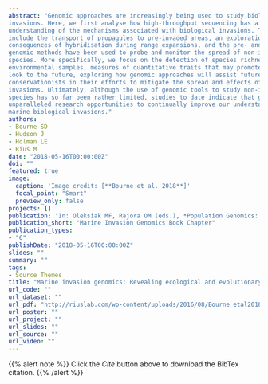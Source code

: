 ```yaml
---
abstract: "Genomic approaches are increasingly being used to study biological
invasions. Here, we first analyse how high-throughput sequencing has aided our
understanding of the mechanisms associated with biological invasions. These
include the transport of propagules to pre-invaded areas, an exploration of the
consequences of hybridisation during range expansions, and the pre- and postinvasion adaptation of colonising populations. We then explore how contemporary
genomic methods have been used to probe and monitor the spread of non-indigenous
species. More specifically, we focus on the detection of species richness from
environmental samples, measures of quantitative traits that may promote invasiveness, analysis of rapid adaptation, and the study of phenotypic plasticity. Finally, we
look to the future, exploring how genomic approaches will assist future biodiversity
conservationists in their efforts to mitigate the spread and effects of biological
invasions. Ultimately, although the use of genomic tools to study non-indigenous
species has so far been rather limited, studies to date indicate that genomic tools offer
unparalleled research opportunities to continually improve our understanding of
marine biological invasions."
authors:
- Bourne SD
- Hudson J
- Holman LE
- Rius M
date: "2018-05-16T00:00:00Z"
doi: ""
featured: true
image:
  caption: 'Image credit: [**Bourne et al. 2018**]'
  focal_point: "Smart"
  preview_only: false
projects: []
publication: 'In: Oleksiak MF, Rajora OM (eds.), *Population Genomics: Marine Organisms*, Springer'
publication_short: "Marine Invasion Genomics Book Chapter"
publication_types:
- "6"
publishDate: "2018-05-16T00:00:00Z"
slides: ""
summary: ""
tags:
- Source Themes
title: "Marine invasion genomics: Revealing ecological and evolutionary consequences of biological invasions"
url_code: ""
url_dataset: ""
url_pdf: "http://riuslab.com/wp-content/uploads/2016/08/Bourne_etal2018BookChapter.pdf"
url_poster: ""
url_project: ""
url_slides: ""
url_source: ""
url_video: ""
---
```


{{% alert note %}}
Click the *Cite* button above to download the BibTex citation.
{{% /alert %}}
